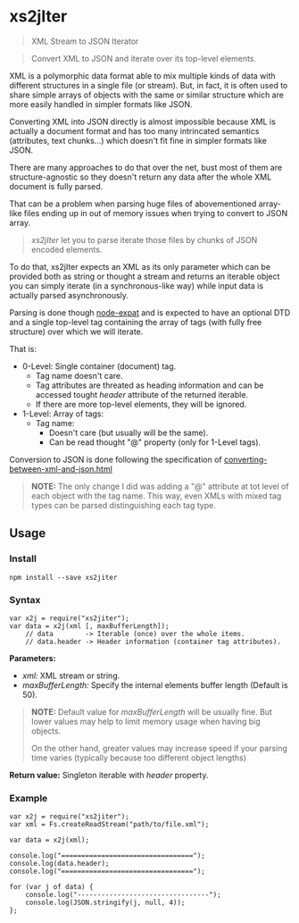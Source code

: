 xs2jIter
========

> XML Stream to JSON Iterator


> Convert XML to JSON and iterate over its top-level elements.


XML is a polymorphic data format able to mix multiple kinds of data with
different structures in a single file (or stream). But, in fact, it is often
used to share simple arrays of objects with the same or similar structure which
are more easily handled in simpler formats like JSON.

Converting XML into JSON directly is almost impossible because XML is actually
a document format and has too many intrincated semantics (attributes, text
chunks...) which doesn't fit fine in simpler formats like JSON.

There are many approaches to do that over the net, bust most of them are
structure-agnostic so they doesn't return any data after the whole XML document
is fully parsed.

That can be a problem when parsing huge files of abovementioned array-like
files ending up in out of memory issues when trying to convert to JSON array.


> *xs2jIter* let you to parse iterate those files by chunks of JSON encoded
> elements.

To do that, xs2jIter expects an XML as its only parameter which can be provided
both as string or thought a stream and returns an iterable object you can
simply iterate (in a synchronous-like way) while input data is actually parsed
asynchronously.

Parsing is done though [node-expat](https://www.npmjs.com/package/node-expat)
and is expected to have an optional DTD and a single top-level tag containing
the array of tags (with fully free structure) over which we will iterate.

That is:

  * 0-Level: Single container (document) tag.
    - Tag name doesn't care.
    - Tag attributes are threated as heading information and can be accessed
      tought *header* attribute of the returned iterable.
    - If there are more top-level elements, they will be ignored.
  * 1-Level: Array of tags:
    - Tag name:
       - Doesn't care (but usually will be the same).
       - Can be read thought "@" property (only for 1-Level tags).

Conversion to JSON is done following the specification of
[converting-between-xml-and-json.html](http://www.xml.com/pub/a/2006/05/31/converting-between-xml-and-json.html)


> **NOTE:** The only change I did was adding a "@" attribute at tot level of each object
> with the tag name.  This way, even XMLs with mixed tag types can be parsed
> distinguishing each tag type.



Usage
-----

### Install

    npm install --save xs2jiter


### Syntax

    var x2j = require("xs2jiter");
    var data = x2j(xml [, maxBufferLength]);
        // data        -> Iterable (once) over the whole items.
        // data.header -> Header information (container tag attributes).


**Parameters:**

  * *xml:* XML stream or string.
  * *maxBufferLength:* Specify the internal elements buffer length (Default is 50).

> **NOTE:** Default value for *maxBufferLength* will be usually fine. But lower
> values may help to limit memory usage when having big objects.
> 
> On the other hand, greater values may increase speed if your parsing time
> varies (typically because too different object lengths)


**Return value:** Singleton iterable with *header* property.


### Example

    var x2j = require("xs2jiter");
    var xml = Fs.createReadStream("path/to/file.xml");

    var data = x2j(xml);

    console.log("=================================");
    console.log(data.header);
    console.log("=================================");

    for (var j of data) {
        console.log("---------------------------------");
        console.log(JSON.stringify(j, null, 4));
    };



